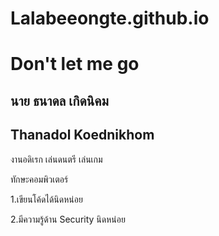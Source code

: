 # Lalabeeongte.github.io

<h1>Don't let me go</h1>
<h2>นาย ธนาดล เกิดนิคม</h2>
<h2>Thanadol Koednikhom</h2>
<div>งานอดิเรก เล่นดนตรี เล่นเกม</div>
<p>ทักษะคอมพิวเตอร์</p>
<p>1.เขียนโค้ดได้นิดหน่อย</p>
<p>2.มีความรู้ด้าน Security นิดหน่อย</p>
 

